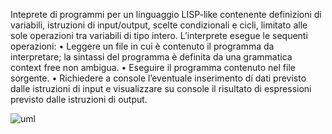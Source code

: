Inteprete di programmi per un linguaggio LISP-like contenente definizioni di variabili, istruzioni di input/output, scelte condizionali e cicli, limitato alle sole operazioni tra variabili di tipo intero. L’interprete esegue le sequenti operazioni:
• Leggere un file in cui è contenuto il programma da interpretare; la sintassi del programma è definita da una grammatica context free non ambigua.
• Eseguire il programma contenuto nel file sorgente.
• Richiedere a console l’eventuale inserimento di dati previsto dalle istruzioni di input e visualizzare su
console il risultato di espressioni previsto dalle istruzioni di output.

![uml](https://user-images.githubusercontent.com/91558676/178147693-6566683a-020b-4352-a128-a2d6372c8414.jpg)
